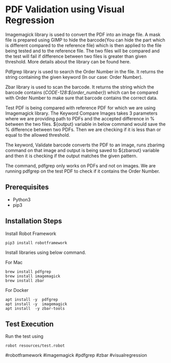 # PDF Validation using Visual Regression
Imagemagick library is used to convert the PDF into an image file. A mask file is prepared using GIMP to hide the barcode(You can hide the part which is different compared to the reference file) which is then applied to the file being tested and to the reference file. The two files will be compared and the test will fail if difference between two files is greater than given threshold. More details about the library can be found here.

Pdfgrep library is used to search the Order Number in the file. It returns the string containing the given keyword (In our case: Order Number).

Zbar library is used to scan the barcode. It returns the string which the barcode contains (*CODE-128:${order_number}*) which can be compared with Order Number to make sure that barcode contains the correct data.

Test PDF is being compared with reference PDF for which we are using Imagemagick library. The Keyword Compare Images takes 3 parameters where we are providing path to PDFs and the accepted difference in % between the two files. ${output} variable in below command would save the % difference between two PDFs. Then we are checking if it is less than or equal to the allowed threshold.

The keyword, Validate barcode converts the PDF to an image, runs zbarimg command on that image and output is being saved to ${zbarout} variable and then it is checking if the output matches the given pattern.

The command, pdfgrep only works on PDFs and not on images. We are running pdfgrep on the test PDF to check if it contains the Order Number.

## Prerequisites

* Python3
* pip3

## Installation Steps
Install Robot Framework
```shell
pip3 install robotframework
```

Install libraries using below command.

For Mac
```shell
brew install pdfgrep
brew install imagemagick
brew install zbar
```

For Docker
```shell
apt install -y  pdfgrep
apt install -y  imagemagick
apt install  -y zbar-tools
```

## Test Execution
Run the test using
```shell
robot resources/test.robot
```

#robotframework #imagemagick #pdfgrep #zbar #visualregression